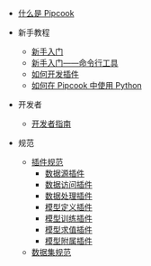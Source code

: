- [什么是 Pipcook](README.md)

- 新手教程

  - [新手入门](/zh-cn/tutorials/get-started.md)
  - [新手入门——命令行工具](/zh-cn/tutorials/get-started-with-cli.md)
  - [如何开发插件](/zh-cn/tutorials/how-to-develop-a-plugin.md)
  - [如何在 Pipcook 中使用 Python](/zh-cn/tutorials/want-to-use-python.md)

- 开发者

  - [开发者指南](/zh-cn/devel/developer-guide.md)

- 规范

  - [插件规范](/zh-cn/spec/plugin.md)
    - [数据源插件](/zh-cn/spec/plugin/0-data-collect.md)
    - [数据访问插件](/zh-cn/spec/plugin/1-data-access.md)
    - [数据处理插件](/zh-cn/spec/plugin/2-data-process.md)
    - [模型定义插件](/zh-cn/spec/plugin/3-model-define.md)
    - [模型训练插件](/zh-cn/spec/plugin/4-model-train.md)
    - [模型求值插件](/zh-cn/spec/plugin/5-model-evaluate.md)
    - [模型附属插件](/zh-cn/spec/plugin/6-model-deploy.md)
  - [数据集规范](/zh-cn/spec/dataset.md)
